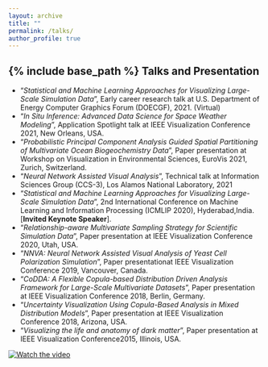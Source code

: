 ```yaml
---
layout: archive
title: ""
permalink: /talks/
author_profile: true
---
```

{% include base_path %}
Talks and Presentation
------
- “_Statistical and Machine Learning Approaches for Visualizing Large-Scale Simulation Data_”, Early career research talk at U.S. Department of Energy Computer Graphics Forum (DOECGF), 2021. (Virtual)
- “_In Situ Inference: Advanced Data Science for Space Weather Modeling_”, Application Spotlight talk at IEEE Visualization Conference 2021, New Orleans, USA.
- “_Probabilistic Principal Component Analysis Guided Spatial Partitioning of Multivariate Ocean Biogeochemistry Data_”, Paper presentation at Workshop on Visualization in Environmental Sciences, EuroVis 2021, Zurich, Switzerland.
- “_Neural Network Assisted Visual Analysis_”, Technical talk at Information Sciences Group (CCS-3), Los Alamos National Laboratory, 2021
- “_Statistical and Machine Learning Approaches for Visualizing Large-Scale Simulation Data_”, 2nd International Conference on Machine Learning and Information Processing (ICMLIP 2020), Hyderabad,India. \[**Invited Keynote Speaker**\].
- “_Relationship-aware Multivariate Sampling Strategy for Scientific Simulation Data_”, Paper presentation at IEEE Visualization Conference 2020, Utah, USA.
- “_NNVA: Neural Network Assisted Visual Analysis of Yeast Cell Polarization Simulation_”, Paper presentationat IEEE Visualization Conference 2019, Vancouver, Canada.
- “_CoDDA: A Flexible Copula-based Distribution Driven Analysis Framework for Large-Scale Multivariate Datasets_”, Paper presentation at IEEE Visualization Conference 2018, Berlin, Germany.
- “_Uncertainty Visualization Using Copula-Based Analysis in Mixed Distribution Models_”, Paper presentation at IEEE Visualization Conference 2018, Arizona, USA.
- “_Visualizing the life and anatomy of dark matter_”, Paper presentation at IEEE Visualization Conference2015, Illinois, USA.

[![Watch the video](https://img.youtube.com/vi/nTQUwghvy5Q/default.jpg)](https://youtu.be/nTQUwghvy5Q)
